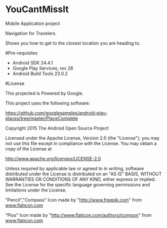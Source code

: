 # YouCantMissIt
Mobile Application project

Navigation for Travelers.

Shows you how to get to the closest location you are heading to.


#Pre-requisites

- Android SDK 24.4.1
- Google Play Services, rev 28
- Android Build Tools 23.0.2 


#License

This projected is Powered by Google.



This project uses the following software:


https://github.com/googlesamples/android-play-places/tree/master/PlaceComplete

Copyright 2015 The Android Open Source Project

Licensed under the Apache License, Version 2.0 (the "License");
you may not use this file except in compliance with the License.
You may obtain a copy of the License at

   http://www.apache.org/licenses/LICENSE-2.0

Unless required by applicable law or agreed to in writing, software
distributed under the License is distributed on an "AS IS" BASIS,
WITHOUT WARRANTIES OR CONDITIONS OF ANY KIND, either express or implied.
See the License for the specific language governing permissions and
limitations under the License.


"Pencil","Compass" Icon made by "http://www.freepik.com" from www.flaticon.com

"Plus" Icon made by "http://www.flaticon.com/authors/icomoon" from www.flaticon.com
